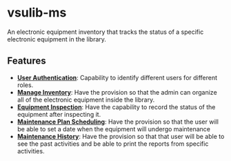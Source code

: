 # vsulib-ms
An electronic equipment inventory that tracks the status of a specific electronic equipment in the library.


## Features
- [**User Authentication**](https://github.com/JakePatolilic/vsulib-ms/blob/main/Features/User%20Authentication/User%20Authentication.md): Capability to identify different users for different roles.
- [**Manage Inventory**](https://github.com/JakePatolilic/vsulib-ms/blob/main/Features/Manage%20Inventory/Functions/Detailed%20Functions.md): Have the provision so that the admin can organize all of the electronic equipment inside the library.
- [**Equipment Inspection**](https://github.com/JakePatolilic/vsulib-ms/blob/main/Features/Equipment%20Inspection/Manage%20Equipment%20Status.md): Have the capability to record the status of the equipment after inspecting it.
- [**Maintenance Plan Scheduling**](https://github.com/JakePatolilic/vsulib-ms/blob/main/Features/Maintenance%20Plan%20Scheduling/Maintenance%20Date%20Schedule.md): Have the provision so that the user will be able to set a date when the equipment will undergo maintenance
- [**Maintenance History**](https://github.com/JakePatolilic/vsulib-ms/blob/main/Features/Maintenance%20History/Functions/Detailed%20Functions.md): Have the provision so that that user will be able to see the past activities and be able to print the reports from specific activities.




